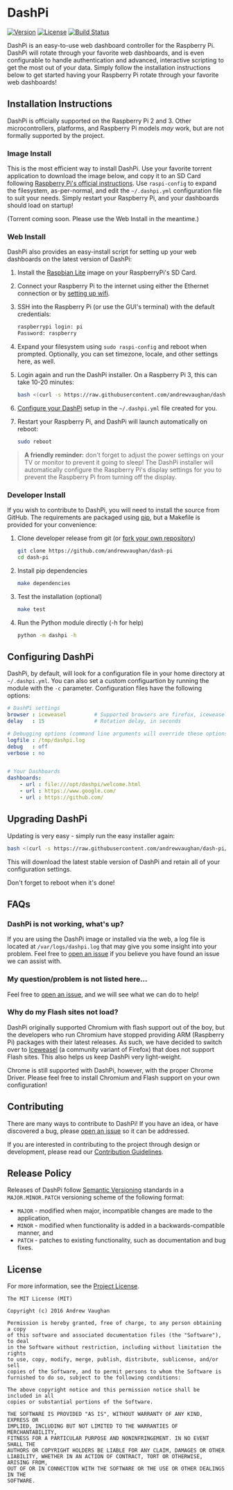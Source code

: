 # DashPi

[![Version][version-image]][version-url]
[![License][license-image]][license-url]
[![Build Status][build-image]][build-url]

DashPi is an easy-to-use web dashboard controller for the Raspberry Pi.  DashPi will rotate through your favorite
web dashboards, and is even configurable to handle authentication and advanced, interactive scripting to get the most
out of your data.  Simply follow the installation instructions below to get started having your Raspberry Pi rotate
through your favorite web dashboards!


## Installation Instructions

DashPi is officially supported on the Raspberry Pi 2 and 3.  Other microcontrollers, platforms, and Raspberry Pi
models *may* work, but are not formally supported by the project.


### Image Install

This is the most efficient way to install DashPi.  Use your favorite torrent application to download the image below,
and copy it to an SD Card following
[Raspberry Pi's official instructions](https://www.raspberrypi.org/documentation/installation/installing-images/). 
Use `raspi-config` to expand the filesystem, as-per-normal, and edit the `~/.dashpi.yml` configuration file to suit
your needs.  Simply restart your Raspberry Pi, and your dashboards should load on startup!

(Torrent coming soon.  Please use the Web Install in the meantime.)


### Web Install

DashPi also provides an easy-install script for setting up your web dashboards on the latest version of DashPi:

1. Install the [Raspbian Lite](https://www.raspberrypi.org/downloads/raspbian/) image on your RaspberryPi's SD Card.

2. Connect your Raspberry Pi to the internet using either the Ethernet connection or by [setting up wifi](https://www.raspberrypi.org/documentation/configuration/wireless/).

3. SSH into the Raspberry Pi (or use the GUI's terminal) with the default credentials:
   
   ```bash
   raspberrypi login: pi
   Password: raspberry
   ```

4. Expand your filesystem using `sudo raspi-config` and reboot when prompted.  Optionally, you can set timezone, locale, and other settings here, as well.

5. Login again and run the DashPi installer.  On a Raspberry Pi 3, this can take 10-20 minutes:
   
   ```bash
   bash <(curl -s https://raw.githubusercontent.com/andrewvaughan/dash-pi/master/installer)
   ```

6. [Configure your DashPi](https://github.com/andrewvaughan/dash-pi/blob/readme/README.md#configuring-dashpi) setup in the `~/.dashpi.yml` file created for you.

7. Restart your Raspberry Pi, and DashPi will launch automatically on reboot:
   
   ```bash
   sudo reboot
   ```

> **A friendly reminder:** don't forget to adjust the power settings on your TV or monitor to prevent it going to
> sleep! The DashPi installer will automatically configure the Raspberry Pi's display settings for you to prevent
> the Raspberry Pi from turning off the display.


### Developer Install

If you wish to contribute to DashPi, you will need to install the source from GitHub.  The requirements are packaged
using [pip](https://pypi.python.org/pypi/pip), but a Makefile is provided for your convenience:

1. Clone developer release from git (or [fork your own repository](https://github.com/andrewvaughan/dash-pi/fork))
   
   ```bash
   git clone https://github.com/andrewvaughan/dash-pi
   cd dash-pi
   ```

2. Install pip dependencies
   
   ```bash
   make dependencies
   ```

3. Test the installation (optional)
   
   ```bash
   make test
   ```

4. Run the Python module directly (-h for help)
   
   ```bash
   python -m dashpi -h
   ```


## Configuring DashPi

DashPi, by default, will look for a configuration file in your home directory at `~/.dashpi.yml`.  You can also set
a custom configuartion by running the module with the `-c` parameter.  Configuration files have the following options:

```yaml
# DashPi settings
browser : iceweasel			# Supported browsers are firefox, iceweasel, chrome, and opera
delay   : 15				# Rotation delay, in seconds

# Debugging options (command line arguments will override these options)
logfile : /tmp/dashpi.log
debug   : off
verbose : no


# Your Dashboards
dashboards:
    - url : file:///opt/dashpi/welcome.html
    - url : https://www.google.com/
    - url : https://github.com/
```


## Upgrading DashPi

Updating is very easy - simply run the easy installer again:

```bash
bash <(curl -s https://raw.githubusercontent.com/andrewvaughan/dash-pi/master/installer)
```

This will download the latest stable version of DashPi and retain all of your configuration settings.

Don't forget to reboot when it's done!


## FAQs

### DashPi is not working, what's up?

If you are using the DashPi image or installed via the web, a log file is located at `/var/logs/dashpi.log` that may
give you some insight into your problem.  Feel free to
[open an issue](https://github.com/andrewvaughan/dash-pi/issues/new) if you believe you have found an issue we
can assist with.

### My question/problem is not listed here...

Feel free to [open an issue](https://github.com/andrewvaughan/dash-pi/issues/new), and we will see what we can do to
help!


### Why do my Flash sites not load?

DashPi originally supported Chromium with flash support out of the boy, but the developers who run Chromium have
stopped providing ARM (Raspberry Pi) packages with their latest releases.  As such, we have decided to switch over to
[Iceweasel](https://wiki.debian.org/Iceweasel) (a community variant of Firefox) that does not support Flash sites. 
This also helps us keep DashPi very light-weight.

Chrome is still supported with DashPi, however, with the proper Chrome Driver.  Please feel free to install Chromium
and Flash support on your own configuration!


## Contributing

There are many ways to contribute to DashPi!  If you have an idea, or have discovered a bug, please
[open an issue](https://github.com/andrewvaughan/dash-pi/issues) so it can be addressed.

If you are interested in contributing to the project through design or development, please read our
[Contribution Guidelines](https://github.com/andrewvaughan/dash-pi/blob/master/CONTRIBUTING.md).


## Release Policy

Releases of DashPi follow [Semantic Versioning](http://semver.org/) standards in a `MAJOR.MINOR.PATCH` versioning
scheme of the following format:

* `MAJOR` - modified when major, incompatible changes are made to the application,
* `MINOR` - modified when functionality is added in a backwards-compatible manner, and
* `PATCH` - patches to existing functionality, such as documentation and bug fixes.


## License

For more information, see the [Project License][license-url].

```
The MIT License (MIT)

Copyright (c) 2016 Andrew Vaughan

Permission is hereby granted, free of charge, to any person obtaining a copy
of this software and associated documentation files (the "Software"), to deal
in the Software without restriction, including without limitation the rights
to use, copy, modify, merge, publish, distribute, sublicense, and/or sell
copies of the Software, and to permit persons to whom the Software is
furnished to do so, subject to the following conditions:

The above copyright notice and this permission notice shall be included in all
copies or substantial portions of the Software.

THE SOFTWARE IS PROVIDED "AS IS", WITHOUT WARRANTY OF ANY KIND, EXPRESS OR
IMPLIED, INCLUDING BUT NOT LIMITED TO THE WARRANTIES OF MERCHANTABILITY,
FITNESS FOR A PARTICULAR PURPOSE AND NONINFRINGEMENT. IN NO EVENT SHALL THE
AUTHORS OR COPYRIGHT HOLDERS BE LIABLE FOR ANY CLAIM, DAMAGES OR OTHER
LIABILITY, WHETHER IN AN ACTION OF CONTRACT, TORT OR OTHERWISE, ARISING FROM,
OUT OF OR IN CONNECTION WITH THE SOFTWARE OR THE USE OR OTHER DEALINGS IN THE
SOFTWARE.
```



[version-image]:  http://img.shields.io/badge/release-0.0.0-blue.svg?style=flat
[version-url]:    https://github.com/andrewvaughan/dash-pi/releases
[license-image]:  http://img.shields.io/badge/license-MIT-blue.svg?style=flat
[license-url]:    https://github.com/andrewvaughan/dash-pi/blob/master/LICENSE
[build-image]:    https://travis-ci.org/andrewvaughan/dash-pi.svg?branch=master
[build-url]:      https://travis-ci.org/andrewvaughan/dash-pi
